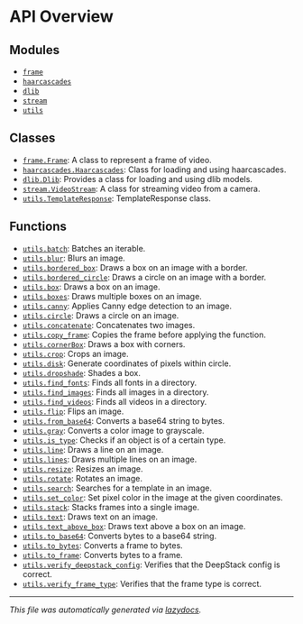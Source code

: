 <!-- markdownlint-disable -->

# API Overview

## Modules

- [`frame`](./frame.md#module-frame)
- [`haarcascades`](./haarcascades.md#module-haarcascades)
- [`dlib`](./_dlib.md#module-_dlib)
- [`stream`](./stream.md#module-stream)
- [`utils`](./utils.md#module-utils)

## Classes

- [`frame.Frame`](./frame.md#class-frame): A class to represent a frame of video.
- [`haarcascades.Haarcascades`](./haarcascades.md#class-haarcascades): Class for loading and using haarcascades.
- [`dlib.Dlib`](./_dlib.md#class-_dlib): Provides a class for loading and using dlib models. 
- [`stream.VideoStream`](./stream.md#class-videostream): A class for streaming video from a camera.
- [`utils.TemplateResponse`](./utils.md#class-templateresponse): TemplateResponse class.

## Functions

- [`utils.batch`](./utils.md#function-batch): Batches an iterable.
- [`utils.blur`](./utils.md#function-blur): Blurs an image.
- [`utils.bordered_box`](./utils.md#function-bordered_box): Draws a box on an image with a border.
- [`utils.bordered_circle`](./utils.md#function-bordered_circle): Draws a circle on an image with a border.
- [`utils.box`](./utils.md#function-box): Draws a box on an image.
- [`utils.boxes`](./utils.md#function-boxes): Draws multiple boxes on an image.
- [`utils.canny`](./utils.md#function-canny): Applies Canny edge detection to an image.
- [`utils.circle`](./utils.md#function-circle): Draws a circle on an image.
- [`utils.concatenate`](./utils.md#function-concatenate): Concatenates two images.
- [`utils.copy_frame`](./utils.md#function-copy_frame): Copies the frame before applying the function.
- [`utils.cornerBox`](./utils.md#function-cornerbox): Draws a box with corners.
- [`utils.crop`](./utils.md#function-crop): Crops an image.
- [`utils.disk`](./utils.md#function-disk): Generate coordinates of pixels within circle.
- [`utils.dropshade`](./utils.md#function-dropshade): Shades a box.
- [`utils.find_fonts`](./utils.md#function-find_fonts): Finds all fonts in a directory.
- [`utils.find_images`](./utils.md#function-find_images): Finds all images in a directory.
- [`utils.find_videos`](./utils.md#function-find_videos): Finds all videos in a directory.
- [`utils.flip`](./utils.md#function-flip): Flips an image.
- [`utils.from_base64`](./utils.md#function-from_base64): Converts a base64 string to bytes.
- [`utils.gray`](./utils.md#function-gray): Converts a color image to grayscale.
- [`utils.is_type`](./utils.md#function-is_type): Checks if an object is of a certain type.
- [`utils.line`](./utils.md#function-line): Draws a line on an image.
- [`utils.lines`](./utils.md#function-lines): Draws multiple lines on an image.
- [`utils.resize`](./utils.md#function-resize): Resizes an image.
- [`utils.rotate`](./utils.md#function-rotate): Rotates an image.
- [`utils.search`](./utils.md#function-search): Searches for a template in an image.
- [`utils.set_color`](./utils.md#function-set_color): Set pixel color in the image at the given coordinates.
- [`utils.stack`](./utils.md#function-stack): Stacks frames into a single image.
- [`utils.text`](./utils.md#function-text): Draws text on an image.
- [`utils.text_above_box`](./utils.md#function-text_above_box): Draws text above a box on an image.
- [`utils.to_base64`](./utils.md#function-to_base64): Converts bytes to a base64 string.
- [`utils.to_bytes`](./utils.md#function-to_bytes): Converts a frame to bytes.
- [`utils.to_frame`](./utils.md#function-to_frame): Converts bytes to a frame.
- [`utils.verify_deepstack_config`](./utils.md#function-verify_deepstack_config): Verifies that the DeepStack config is correct.
- [`utils.verify_frame_type`](./utils.md#function-verify_frame_type): Verifies that the frame type is correct.


---

_This file was automatically generated via [lazydocs](https://github.com/ml-tooling/lazydocs)._
